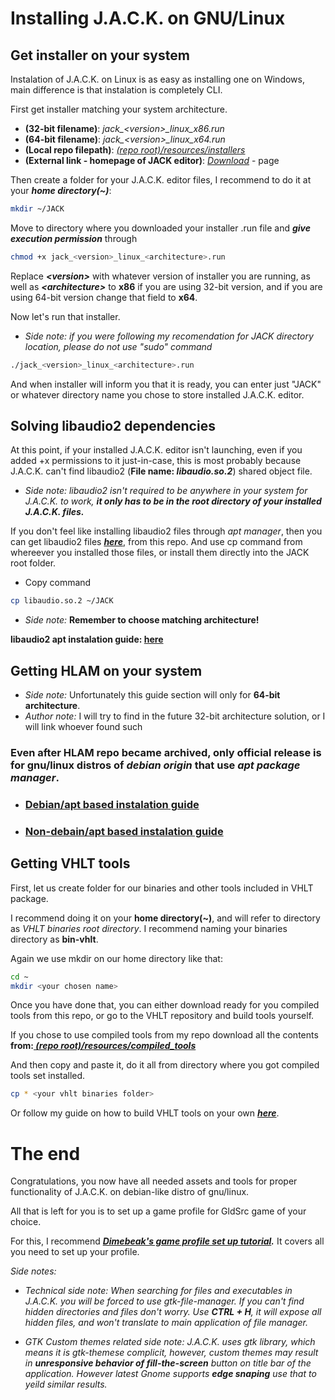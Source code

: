 # Installing J.A.C.K. on GNU/Linux

## Get installer on your system
Instalation of J.A.C.K. on Linux is as easy as installing one on Windows, main difference is that instalation is completely CLI.

First get installer matching your system architecture.

- **(32-bit filename)**: *jack_\<version\>_linux_x86.run*
- **(64-bit filename)**: *jack_\<version\>_linux_x64.run*
- **(Local repo filepath)**: *[(repo root)/resources/installers](https://github.com/Binary24pl/JACK-hammer-linux-gnu-debian-guide-and-resources/tree/master/resources/installers)*
- **(External link - homepage of JACK editor)**: *[Download](https://jack.hlfx.ru/en/download.html)* - page
  
Then create a folder for your J.A.C.K. editor files, I recommend to do it at your ***home directory(~)***:
```sh
mkdir ~/JACK
```

Move to directory where you downloaded your installer .run file and ***give execution permission*** through
```sh
chmod +x jack_<version>_linux_<architecture>.run
```

Replace ***\<version\>*** with whatever version of installer you are running, as well as ***\<architecture\>*** to **x86** if you are using 32-bit version, and if you are using 64-bit version change that field to **x64**.

Now let's run that installer.
- *Side note: if you were following my recomendation for JACK directory location, please do not use "sudo" command*
```sh
./jack_<version>_linux_<architecture>.run
```
And when installer will inform you that it is ready, you can enter just "JACK" or whatever directory name you chose to store installed J.A.C.K. editor.

## Solving libaudio2 dependencies
At this point, if your installed J.A.C.K. editor isn't launching, even if you added +x permissions to it just-in-case, this is most probably because J.A.C.K. can't find libaudio2 (**File name: *libaudio.so.2***) shared object file.

- *Side note: libaudio2 isn't required to be anywhere in your system for J.A.C.K. to work, **it only has to be in the root directory of your installed J.A.C.K. files.***

If you don't feel like installing libaudio2 files through *apt manager*, then you can get libaudio2 files ***[here](https://github.com/Binary24pl/JACK-hammer-linux-gnu-debian-guide-and-resources/tree/master/resources/sharedobjects)***, from this repo. And use cp command from whereever you installed those files, or install them directly into the JACK root folder.
- Copy command
```sh
cp libaudio.so.2 ~/JACK
```

- *Side note:* **Remember to choose matching architecture!**

**libaudio2 apt instalation guide: [here](https://github.com/Binary24pl/JACK-hammer-linux-gnu-debian-guide-and-resources/blob/master/guide/LIBA2.md)**

## Getting HLAM on your system
- *Side note:* Unfortunately this guide section will only for **64-bit architecture**.
- *Author note:* I will try to find in the future 32-bit architecture solution, or I will link whoever found such

### Even after HLAM repo became archived, only official release is for gnu/linux distros of *debian origin* that use *apt package manager*.
- ### [Debian/apt based instalation guide](./HLAM-OD.md)
- ### [Non-debain/apt based instalation guide](./HLAM-ND.md)

## Getting VHLT tools

First, let us create folder for our binaries and other tools included in VHLT package.

I recommend doing it on your **home directory(~)**, and will refer to directory as *VHLT binaries root directory*. I recommend naming your binaries directory as **bin-vhlt**.

Again we use mkdir on our home directory like that:
```sh
cd ~
mkdir <your chosen name>
```

Once you have done that, you can either download ready for you compiled tools from this repo, or go to the VHLT repository and build tools yourself.

If you chose to use compiled tools from my repo download all the contents **from:*[ (repo root)/resources/compiled_tools](https://github.com/Binary24pl/JACK-hammer-linux-gnu-debian-guide-and-resources/tree/master/resources/compiled_tools)***

And then copy and paste it, do it all from directory where you got compiled tools set installed.
```sh
cp * <your vhlt binaries folder>
```

Or follow my guide on how to build VHLT tools on your own ***[here](https://github.com/Binary24pl/JACK-hammer-linux-gnu-debian-guide-and-resources/blob/master/guide/VHLT.md)***.

# The end

Congratulations, you now have all needed assets and tools for proper functionality of J.A.C.K. on debian-like distro of gnu/linux.

All that is left for you is to set up a game profile for GldSrc game of your choice.

For this, I recommend ***[Dimebeak's game profile set up tutorial](https://www.youtube.com/watch?v=sjX96WdY9iE).*** It covers all you need to set up your profile.

*Side notes:*
- *Technical side note: When searching for files and executables in J.A.C.K. you will be forced to use gtk-file-manager. If you can't find hidden directories and files don't worry. Use **CTRL + H**, it will expose all hidden files, and won't translate to main application of file manager.*

- *GTK Custom themes related side note: J.A.C.K. uses gtk library, which means it is gtk-themese complicit, however, custom themes may result in **unresponsive behavior of fill-the-screen** button on title bar of the application. However latest Gnome supports **edge snaping** use that to yeild similar results.*